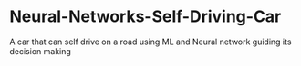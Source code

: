 # Neural-Networks-Self-Driving-Car
A car that can self drive on a road using ML and Neural network guiding its decision making
